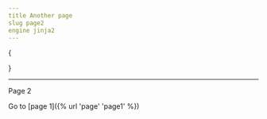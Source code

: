 ```yaml
---
title Another page
slug page2
engine jinja2
---
```

{

}

---
Page 2

Go to [page 1]({% url 'page' 'page1' %})
